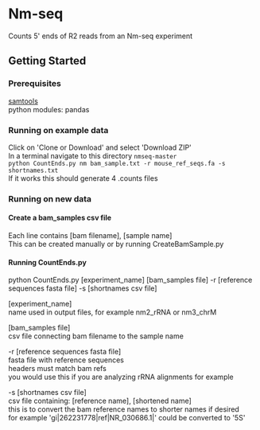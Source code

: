 # Nm-seq

Counts 5' ends of R2 reads from an Nm-seq experiment

## Getting Started

### Prerequisites  
[samtools](http://www.htslib.org)  
python modules: pandas

### Running on example data  
Click on 'Clone or Download' and select 'Download ZIP'  
In a terminal navigate to this directory `nmseq-master`  
```python CountEnds.py nm bam_sample.txt -r mouse_ref_seqs.fa -s shortnames.txt```  
If it works this should generate 4 .counts files 

### Running on new data  

#### Create a bam_samples csv file  
Each line contains [bam filename], [sample name]  
This can be created manually or by running CreateBamSample.py

#### Running CountEnds.py  
python CountEnds.py [experiment_name] [bam_samples file] 
-r [reference sequences fasta file] 
-s [shortnames csv file]

[experiment_name]  
name used in output files, for example nm2_rRNA or nm3_chrM

[bam_samples file]  
csv file connecting bam filename to the sample name

-r [reference sequences fasta file]  
fasta file with reference sequences  
headers must match bam refs  
you would use this if you are analyzing rRNA alignments for example

-s [shortnames csv file]  
csv file containing: [reference name], [shortened name]  
this is to convert the bam reference names to shorter names if desired  
for example 'gi|262231778|ref|NR_030686.1|' could be converted to '5S'

